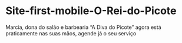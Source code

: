 # Site-first-mobile-O-Rei-do-Picote
Marcia, dona do salão e  barbearia  “A Diva do Picote” agora está praticamente nas suas mãos, agende já o seu serviço
